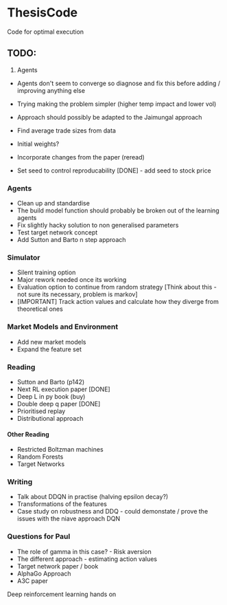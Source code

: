 # ThesisCode
Code for optimal execution



## TODO:

1) Agents 
- Agents don't seem to converge so diagnose and fix this before adding / improving anything else
- Trying making the problem simpler (higher temp impact and lower vol)
- Approach should possibly be adapted to the Jaimungal approach

- Find average trade sizes from data
- Initial weights?
- Incorporate changes from the paper (reread)
- Set seed to control reproducability [DONE] - add seed to stock price

### Agents
- Clean up and standardise
- The build model function should probably be broken out of the learning agents
- Fix slightly hacky solution to non generalised parameters
- Test target network concept
- Add Sutton and Barto n step approach

### Simulator
- Silent training option
- Major rework needed once its working
- Evaluation option to continue from random strategy [Think about this - not sure its necessary, problem is markov]
- [IMPORTANT] Track action values and calculate how they diverge from theoretical ones

### Market Models and Environment
- Add new market models
- Expand the feature set

### Reading
- Sutton and Barto (p142)
- Next RL execution paper [DONE]
- Deep L in py book (buy)
- Double deep q paper [DONE]
- Prioritised replay
- Distributional approach


#### Other Reading
- Restricted Boltzman machines
- Random Forests
- Target Networks

### Writing
- Talk about DDQN in practise (halving epsilon decay?)
- Transformations of the features
- Case study on robustness and DDQ - could demonstate / prove the issues with the niave approach DQN

### Questions for Paul
- The role of gamma in this case? - Risk aversion
- The different approach - estimating action values
- Target network paper / book
- AlphaGo Approach
- A3C paper

Deep reinforcement learning hands on


